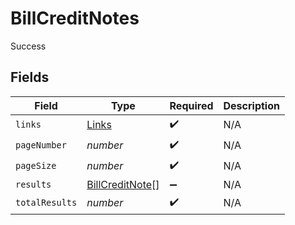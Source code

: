 # BillCreditNotes

Success


## Fields

| Field                                                     | Type                                                      | Required                                                  | Description                                               |
| --------------------------------------------------------- | --------------------------------------------------------- | --------------------------------------------------------- | --------------------------------------------------------- |
| `links`                                                   | [Links](../../models/shared/links.md)                     | :heavy_check_mark:                                        | N/A                                                       |
| `pageNumber`                                              | *number*                                                  | :heavy_check_mark:                                        | N/A                                                       |
| `pageSize`                                                | *number*                                                  | :heavy_check_mark:                                        | N/A                                                       |
| `results`                                                 | [BillCreditNote](../../models/shared/billcreditnote.md)[] | :heavy_minus_sign:                                        | N/A                                                       |
| `totalResults`                                            | *number*                                                  | :heavy_check_mark:                                        | N/A                                                       |
